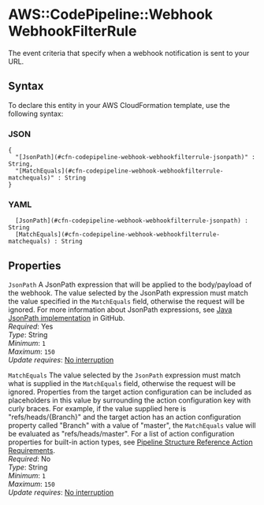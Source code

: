 # AWS::CodePipeline::Webhook WebhookFilterRule<a name="aws-properties-codepipeline-webhook-webhookfilterrule"></a>

The event criteria that specify when a webhook notification is sent to your URL\.

## Syntax<a name="aws-properties-codepipeline-webhook-webhookfilterrule-syntax"></a>

To declare this entity in your AWS CloudFormation template, use the following syntax:

### JSON<a name="aws-properties-codepipeline-webhook-webhookfilterrule-syntax.json"></a>

```
{
  "[JsonPath](#cfn-codepipeline-webhook-webhookfilterrule-jsonpath)" : String,
  "[MatchEquals](#cfn-codepipeline-webhook-webhookfilterrule-matchequals)" : String
}
```

### YAML<a name="aws-properties-codepipeline-webhook-webhookfilterrule-syntax.yaml"></a>

```
﻿  [JsonPath](#cfn-codepipeline-webhook-webhookfilterrule-jsonpath) : String
﻿  [MatchEquals](#cfn-codepipeline-webhook-webhookfilterrule-matchequals) : String
```

## Properties<a name="aws-properties-codepipeline-webhook-webhookfilterrule-properties"></a>

`JsonPath`  <a name="cfn-codepipeline-webhook-webhookfilterrule-jsonpath"></a>
A JsonPath expression that will be applied to the body/payload of the webhook\. The value selected by the JsonPath expression must match the value specified in the `MatchEquals` field, otherwise the request will be ignored\. For more information about JsonPath expressions, see [Java JsonPath implementation](https://github.com/json-path/JsonPath) in GitHub\.  
*Required*: Yes  
*Type*: String  
*Minimum*: `1`  
*Maximum*: `150`  
*Update requires*: [No interruption](https://docs.aws.amazon.com/AWSCloudFormation/latest/UserGuide/using-cfn-updating-stacks-update-behaviors.html#update-no-interrupt)

`MatchEquals`  <a name="cfn-codepipeline-webhook-webhookfilterrule-matchequals"></a>
The value selected by the `JsonPath` expression must match what is supplied in the `MatchEquals` field, otherwise the request will be ignored\. Properties from the target action configuration can be included as placeholders in this value by surrounding the action configuration key with curly braces\. For example, if the value supplied here is "refs/heads/\{Branch\}" and the target action has an action configuration property called "Branch" with a value of "master", the `MatchEquals` value will be evaluated as "refs/heads/master"\. For a list of action configuration properties for built\-in action types, see [Pipeline Structure Reference Action Requirements](https://docs.aws.amazon.com/codepipeline/latest/userguide/reference-pipeline-structure.html#action-requirements)\.  
*Required*: No  
*Type*: String  
*Minimum*: `1`  
*Maximum*: `150`  
*Update requires*: [No interruption](https://docs.aws.amazon.com/AWSCloudFormation/latest/UserGuide/using-cfn-updating-stacks-update-behaviors.html#update-no-interrupt)